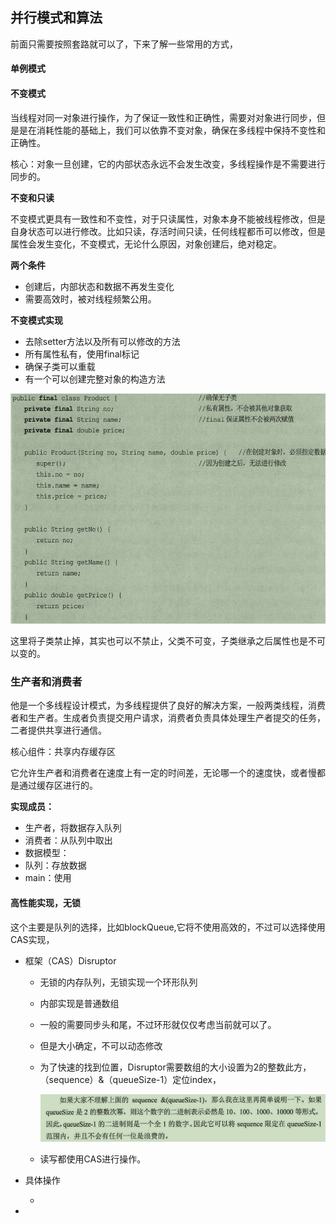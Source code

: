 ## 并行模式和算法

前面只需要按照套路就可以了，下来了解一些常用的方式，

#### 单例模式

#### 不变模式

当线程对同一对象进行操作，为了保证一致性和正确性，需要对对象进行同步，但是是在消耗性能的基础上，我们可以依靠不变对象，确保在多线程中保持不变性和正确性。

核心：对象一旦创建，它的内部状态永远不会发生改变，多线程操作是不需要进行同步的。

**不变和只读**

不变模式更具有一致性和不变性，对于只读属性，对象本身不能被线程修改，但是自身状态可以进行修改。比如只读，存活时间只读，任何线程都币可以修改，但是属性会发生变化，不变模式，无论什么原因，对象创建后，绝对稳定。

**两个条件**

- 创建后，内部状态和数据不再发生变化
- 需要高效时，被对线程频繁公用。

**不变模式实现**

- 去除setter方法以及所有可以修改的方法
- 所有属性私有，使用final标记
- 确保子类可以重载
- 有一个可以创建完整对象的构造方法

![1567120820099](phto/1567120820099.png)

这里将子类禁止掉，其实也可以不禁止，父类不可变，子类继承之后属性也是不可以变的。

### 生产者和消费者

他是一个多线程设计模式，为多线程提供了良好的解决方案，一般两类线程，消费者和生产者。生成者负责提交用户请求，消费者负责具体处理生产者提交的任务，二者提供共享进行通信。

核心组件：共享内存缓存区

它允许生产者和消费者在速度上有一定的时间差，无论哪一个的速度快，或者慢都是通过缓存区进行的。

**实现成员：**

- 生产者，将数据存入队列
- 消费者：从队列中取出
- 数据模型：
- 队列：存放数据
- main：使用

#### 高性能实现，无锁

这个主要是队列的选择，比如blockQueue,它将不使用高效的，不过可以选择使用CAS实现，

- 框架（CAS）Disruptor

  - 无锁的内存队列，无锁实现一个环形队列

  - 内部实现是普通数组

  - 一般的需要同步头和尾，不过环形就仅仅考虑当前就可以了。

  - 但是大小确定，不可以动态修改

  - 为了快速的找到位置，Disruptor需要数组的大小设置为2的整数此方，（sequence）&（queueSize-1）定位index，

    ![1567122860937](phto/1567122860937.png)

  - 读写都使用CAS进行操作。

- 具体操作

  - 

- 
































